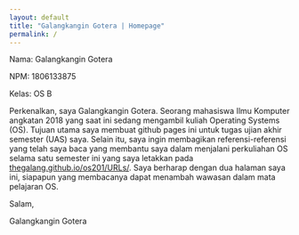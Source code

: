 ```yaml
---
layout: default
title: "Galangkangin Gotera | Homepage"
permalink: /
---
```


Nama: Galangkangin Gotera

NPM: 1806133875

Kelas: OS B

Perkenalkan, saya Galangkangin Gotera. Seorang mahasiswa Ilmu Komputer angkatan 2018 yang saat ini sedang mengambil kuliah Operating Systems (OS). Tujuan utama saya membuat github pages ini untuk tugas ujian akhir semester (UAS) saya. Selain itu, saya ingin membagikan referensi-referensi yang telah saya baca yang membantu saya dalam menjalani perkuliahan OS selama satu semester ini yang saya letakkan pada [thegalang.github.io/os201/URLs/](thegalang.github.io/os201/URLs/). Saya berharap dengan dua halaman saya ini, siapapun yang membacanya dapat menambah wawasan dalam mata pelajaran OS. 

Salam,

Galangkangin Gotera
